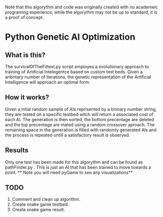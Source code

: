 Note that this algorythm and code was originally created with no academeic programing experience, while the algorythm may not be up to standard, it is a proof of concept.

# Python Genetic AI Optimization
## What is this?
The survivalOfTheFittest.py script employes a evolutionary approach to training of Artificial Intelegentce based on custom test beds. Given a aribritary number of iterations, the genetic representation of the Artificial Intelligence will approach an optimal form.
## How it works?
Given a intial random sample of AIs reprisented by a binnary number string, they are tested on a specific testbed witch will return a associated cost of each AI. The generation is then sorted, the bottom precentage are deleted and the top precentage are mated using a random crossover aproach. The remaining space in the generation is filled with randomly generated AIs and the process is repeated untill a satisfactory result is observed.
## Results
Only one test has been made for this algorythm and can be found as pathFinder.py . This is just an AI that has been trained to move towards a point.
** Note you will need pyGame to see any visualizations**
## TODO
1. Comment and clean up algorithm.
2. Create snake game testbed.
3. Create snake game result.
